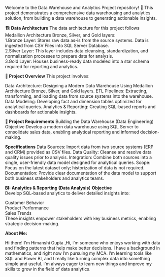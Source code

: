 Welcome to the Data Warehouse and Analytics Project repository! 🚀
This project demonstrates a comprehensive data warehousing and analytics solution, from building a data warehouse to generating actionable insights.

**🏗️ Data Architecture**
The data architecture for this project follows Medallion Architecture Bronze, Silver, and Gold layers:    
  1.Bronze Layer: Stores raw data as-is from the source systems. Data is ingested from CSV Files into SQL Server Database.                        
        2.Silver Layer: This layer includes data cleansing, standardization, and normalization processes to prepare data for analysis.             
  3.Gold Layer: Houses business-ready data modeled into a star schema required for reporting and analytics.

**📖 Project Overview**
This project involves:

Data Architecture: Designing a Modern Data Warehouse Using Medallion Architecture Bronze, Silver, and Gold layers.
ETL Pipelines: Extracting, transforming, and loading data from source systems into the warehouse.
Data Modeling: Developing fact and dimension tables optimized for analytical queries.
Analytics & Reporting: Creating SQL-based reports and dashboards for actionable insights.

**🚀 Project Requirements**
Building the Data Warehouse (Data Engineering)
Objective
Develop a modern data warehouse using SQL Server to consolidate sales data, enabling analytical reporting and informed decision-making.

**Specifications**
Data Sources: Import data from two source systems (ERP and CRM) provided as CSV files.
Data Quality: Cleanse and resolve data quality issues prior to analysis.
Integration: Combine both sources into a single, user-friendly data model designed for analytical queries.
Scope: Focus on the latest dataset only; historization of data is not required.
Documentation: Provide clear documentation of the data model to support both business stakeholders and analytics teams.

**BI: Analytics & Reporting (Data Analysis)**
**Objective**                                                                                  
Develop SQL-based analytics to deliver detailed insights into:                                                                                

Customer Behavior                                                                                                                                    
Product Performance                                                                                                                      
Sales Trends                                                                                                                          
These insights empower stakeholders with key business metrics, enabling strategic decision-making.

**About Me:**

Hi there! I'm Himanshi Gupta ,Hi, I’m someone who enjoys working with data and finding patterns that help make better decisions. I have a background in mathematics, and right now I’m pursuing my MCA. I’m learning tools like SQL and Power BI, and I really like turning complex data into something simple and useful. I'm always eager to learn new things and improve my skills to grow in the field of data analytics.

